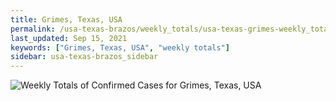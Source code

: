 ```yaml
---
title: Grimes, Texas, USA
permalink: /usa-texas-brazos/weekly_totals/usa-texas-grimes-weekly_totals.html
last_updated: Sep 15, 2021
keywords: ["Grimes, Texas, USA", "weekly totals"]
sidebar: usa-texas-brazos_sidebar
---
```


![Weekly Totals of Confirmed Cases for Grimes, Texas, USA](/covid_tracker/images/graphs/usa-texas-grimes-weekly_totals_graph.png)
